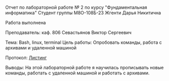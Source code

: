 Отчет по лабораторной работе № 2
по курсу "Фундаментальная информатика"
Студент группы М8О-108Б-23 Жгенти Дарья Никитична

Работа выполнена

Преподаватель: каф. 806 Севастьянов Виктор Сергеевич

Тема: Bash, linux, terminal
Цель работы: Опробовать команды, работа с архивами и удаленной машиной


Протокол: [Листинг](https://github.com/Daria2605/labworking/blob/main/lab2/listing.md)



Выводы: На этой лабораторной работе я научилась прописывать новые команды, работать с удаленной машиной и работать с архивами. 
